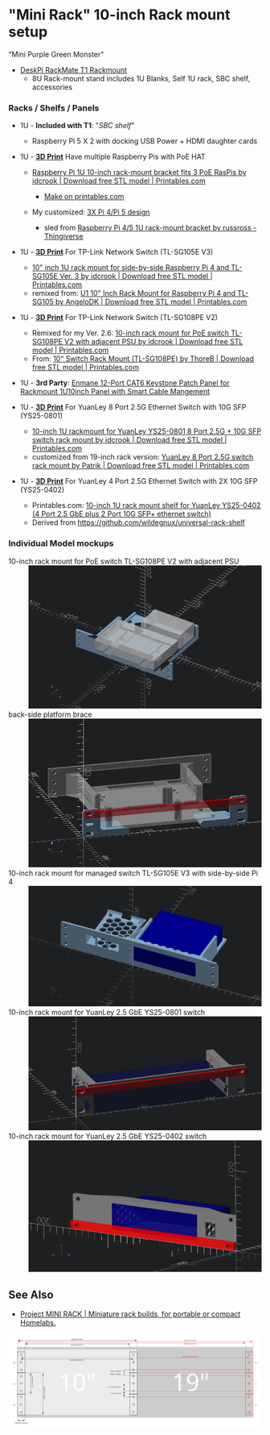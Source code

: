 # "Mini Rack" 10-inch Rack mount setup

"Mini Purple Green Monster"

-	[DeskPi RackMate T1 Rackmount](https://www.amazon.com/dp/B0FBFDZD4C)
	-	8U Rack-mount stand includes 1U Blanks, Self 1U rack, SBC shelf, accessories

### Racks / Shelfs / Panels

-	1U - **Included with T1**: "*SBC shelf*"

	-	Raspberry Pi 5 X 2 with docking USB Power + HDMI daughter cards

-	1U - [**3D Print**](https://www.printables.com/make/2710895) Have multiple Raspberry Pis with PoE HAT

	-	[Raspberry Pi 1U 10-inch rack-mount bracket fits 3 PoE RasPis by idcrook | Download free STL model | Printables.com](https://www.printables.com/model/1343681-raspberry-pi-1u-10-inch-rack-mount-bracket-fits-3)
        - [Make on printables.com](https://www.printables.com/make/2710895)

	-	My customized: [3X Pi 4/Pi 5 design](https://github.com/idcrook/psychic-winner/tree/main/10inch_rackmount_1U_raspis)

		-	sled from [Raspberry Pi 4/5 1U rack-mount bracket by russross - Thingiverse](https://www.thingiverse.com/thing:4125055)

-	1U - [**3D Print**](tp-link_SG105E) For TP-Link Network Switch (TL-SG105E V3)

	-	[10" inch 1U rack mount for side-by-side Raspberry Pi 4 and TL-SG105E Ver. 3 by idcrook | Download free STL model | Printables.com](https://www.printables.com/model/1351523-10-inch-1u-rack-mount-for-side-by-side-raspberry-p)
	-	remixed from: [U1 10" Inch Rack Mount for Raspberry Pi 4 and TL-SG105 by AngeloDK | Download free STL model | Printables.com](https://www.printables.com/model/1202640-u1-10-inch-rack-mount-for-raspberry-pi-4-and-tl-sg/remixes)

-	1U - [**3D Print**](tp-link_SG108PE) For TP-Link Network Switch (TL-SG108PE V2)

	-	Remixed for my Ver. 2.6: [10-inch rack mount for PoE switch TL-SG108PE V2 with adjacent PSU by idcrook | Download free STL model | Printables.com](https://www.printables.com/model/1341088-10-inch-rack-mount-for-poe-switch-tl-sg108pe-v2-wi)
	-	From: [10" Switch Rack Mount (TL-SG108PE) by ThoreB | Download free STL model | Printables.com](https://www.printables.com/model/1166364-10-switch-rack-mount-tl-sg108pe)

-	1U - **3rd Party**: [Enmane 12-Port CAT6 Keystone Patch Panel for Rackmount 1U10inch Panel with Smart Cable Mangement](https://www.amazon.com/dp/B0D5TZFDN1)

-	1U - [**3D Print**](yuanley_YS25-0801) For YuanLey 8 Port 2.5G Ethernet Switch with 10G SFP (YS25-0801)

	-	[10-inch 1U rackmount for YuanLey YS25-0801 8 Port 2.5G + 10G SFP switch rack mount by idcrook | Download free STL model | Printables.com](https://www.printables.com/model/1341992-10-inch-1u-rackmount-for-yuanley-ys25-0801-8-port)
	-	customized from 19-inch rack version: [YuanLey 8 Port 2.5G switch rack mount by Patrik | Download free STL model | Printables.com](https://www.printables.com/model/855167-yuanley-8-port-25g-switch-rack-mount)

-	1U - [**3D Print**](yuanley_YS25-0402) For YuanLey 4 Port 2.5G Ethernet Switch with 2X 10G SFP (YS25-0402)

    - Printables.com: [10-inch 1U rack mount shelf for YuanLey YS25-0402 (4 Port 2.5 GbE plus 2 Port 10G SFP+ ethernet switch)](https://www.printables.com/model/1392480-10-inch-1u-rack-mount-shelf-for-yuanley-ys25-0402)
    - Derived from <https://github.com/wildegnux/universal-rack-shelf>



### Individual Model mockups

<dl>
<dt>10-inch rack mount for PoE switch TL-SG108PE V2 with adjacent PSU</dt>
<dd>
<img src="tp-link_SG108PE/muckup.png" alt="TL-SG108PE V2 1U rack mount">
</dd>
<dt>back-side platform brace</dt>
<dd>
<img src="10inch_rackmount_backside_brace/muckup.png" alt="back-side platform brace">
</dd>
<dt>10-inch rack mount for managed switch TL-SG105E V3 with side-by-side Pi 4</dt>
<dd>
<img src="tp-link_SG105E/muckup.png" alt="TL-SG105E V3 1U rack mount">
</dd>
<dt>10-inch rack mount for YuanLey 2.5 GbE YS25-0801 switch</dt>
<dd>
<img src="yuanley_YS25-0801/in-place-sizing.png" alt="YuanLey YS25-0801 1U rack mount">
</dd>
<dt>10-inch rack mount for YuanLey 2.5 GbE YS25-0402 switch</dt>
<dd>
<img src="yuanley_YS25-0402/in-place-sizing.png" alt="YuanLey YS25-0402 1U rack mount">
</dd>
</dl>

## See Also

- [Project MINI RACK | Miniature rack builds, for portable or compact Homelabs.](https://mini-rack.jeffgeerling.com/#3d-printable-systems)

![Dimensions for rack mounts](rack_dimensions_spacing.png)
